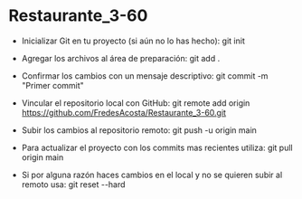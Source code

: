 # Restaurante_3-60
 - Inicializar Git en tu proyecto (si aún no lo has hecho):
git init
  
- Agregar los archivos al área de preparación: 
git add .

- Confirmar los cambios con un mensaje descriptivo:
git commit -m "Primer commit"

- Vincular el repositorio local con GitHub:
git remote add origin https://github.com/FredesAcosta/Restaurante_3-60.git

- Subir los cambios al repositorio remoto:
git push -u origin main

- Para actualizar el proyecto con los commits mas recientes utiliza:
git pull origin main

- Si por alguna razón haces cambios en el local y no se quieren subir al remoto usa:
git reset --hard

